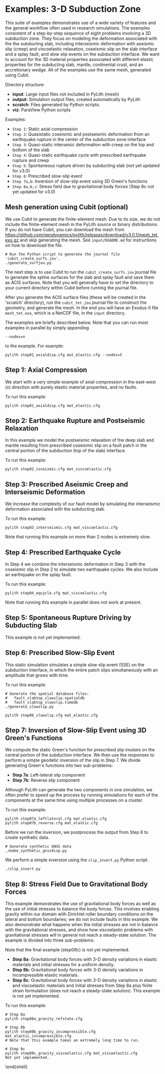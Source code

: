 # Examples: 3-D Subduction Zone

This suite of examples demonstrates use of a wide variety of features
and the general workflow often used in research simulations.  The
examples consistent of a step-by-step sequence of eight problems
involving a 3D subduction zone. They focus on modeling the
deformation associated with the the subducting slab, including
interseismic deformation with aseismic slip (creep) and viscoelastic
relaxation, coseismic slip on the slab interface and a splay fault,
and slow slip events on the subduction interface. We want to account
for the 3D material properties associated with different elastic
properties for the subducting slab, mantle, continental crust, and an
accretionary wedge. All of the examples use the same mesh, generated
using Cubit.

Directory structure:
* **input**: Large input files not included in PyLith (mesh)
* **output**: Simulation output files, created automatically by PyLith
* **scratch**: Files generated by Python scripts.
* **viz**: ParaView Python scripts

Examples:

* `Step 1`: Static axial compression
* `Step 2`: Quasistatic coseismic and postseismic deformation from an earthquake rupture in the center of the subduction zone interface
* `Step 3`: Quasi-static interseisic deformation with creep on the top and bottom of the slab
* `Step 4`: Quasi-static earthquake cycle with prescribed earthquake rupture and creep
* `Step 5`: Spontaneous rupture driven by subducting slab (not yet updated for v3.0)
* `Step 6`: Prescribed slow-slip event
* `Step 7a,b`: Inversion of slow-slip event using 3D Green's functions
* `Step 8a,b,c`: Stress field due to gravitational body forces (Step 8c not yet updated for v3.0)

## Mesh generation using Cubit (optional)

We use Cubit to generate the finite-element mesh. Due to its size, we do not include the finite-element mesh in the PyLith source or binary distributions. If you do not have Cubit,
you can download the mesh from
https://github.com/geodynamics/pylith/releases/download/v3.0.1/mesh_tet.exo.gz and skip
generating the mesh. See `input/README.md` for instructions on how to download the file.

```
# Run the Python script to generate the journal file 'cubit_create_surfs.jou'.
./generate_surfjou.py
```

The next step is to use Cubit to run the `cubit_create_surfs.jou` journal file to generate the spline surfaces for
the slab and splay fault and save them as ACIS surfaces. Note that you will generally have to set the directory to
your current directory within Cubit before running the journal file.

After you generate the ACIS surface files (these will be created in the 'scratch' directory), run the `cubit_tet.jou`
journal file to construct the geometry, and generate the mesh. In the end you will have an Exodus-II file
`mesh_tet.exo`, which is a NetCDF file, in the `input` directory.

The examples are briefly described below. Note that you can run most examples in parallel by simply appending
```
--nodes=n
```
to the example.  For example:
```
pylith step01_axialdisp.cfg mat_elastic.cfg --nodes=5
```

## Step 1: Axial Compression

We start with a very simple example of axial compression in the east-west (x) direction with purely elastic material properties, and no faults.

To run this example:
```
pylith step01_axialdisp.cfg mat_elastic.cfg
```

## Step 2: Earthquake Rupture and Postseismic Relaxation

In this example we model the postseismic relaxation of the deep slab and mantle resulting from
prescribed coseismic slip on a fault patch in the central portion of the subduction (top of the 
slab) interface.

To run this example:
```
pylith step02_coseismic.cfg mat_viscoelastic.cfg
```

## Step 3: Prescribed Aseismic Creep and Interseismic Deformation

We increase the complexity of our fault model by simulating the interseismic deformation associated 
with the subducting slab.

To run this example:
```
pylith step03_interseismic.cfg mat_viscoelastic.cfg
```
Note that running this example on more than 2 nodes is extremely slow.

## Step 4: Prescribed Earthquake Cycle

In Step 4 we combine the interseismic deformation in Step 3 with the coseismic slip in Step 2 to 
simulate two earthquake cycles. We also include an earthquake on the splay fault.

To run this example:
```
pylith step04_eqcycle.cfg mat_viscoelastic.cfg
```
Note that running this example in parallel does not work at present.

## Step 5: Spontaneous Rupture Driving by Subducting Slab

This example is not yet implemented.

## Step 6: Prescribed Slow-Slip Event

This static simulation simulates a simple slow slip event (SSE) on the subduction interface, in 
which the entire patch slips simultaneously with an amplitude that grows with time. 

To run this example:
```
# Generate the spatial database files: 
#   fault_slabtop_slowslip.spatialdb
#   fault_slabtop_slowslip.timedb
./generate_slowslip.py

pylith step06_slowslip.cfg mat_elastic.cfg
```

## Step 7: Inversion of Slow-Slip Event using 3D Green's Functions

We compute the static Green's function for prescribed slip imulses on the central portion of the 
subduction interface. We then use the responses to perform a simple geodetic inversion of the slip 
in Step 7. We divide generating Green's functions into two sub-problems:

* **Step 7a**: Left-lateral slip component
* **Step 7b**: Reverse slip component

Although PyLith can generate the two components in one simulation, we often prefer to speed up the 
process by running simulations for each of the components at the same time using multiple processes 
on a cluster.

To run this example:
```
pylith step07a_leftlateral.cfg mat_elastic.cfg
pylith step07b_reverse.cfg mat_elastic.cfg
```

Before we run the inversion, we postprocess the output from Step 6 to create synthetic data. 
```
# Generate synthetic GNSS data
./make_synthetic_gnssdisp.py
```

We perform a simple inversion using the `slip_invert.py` Python script.
```
./slip_invert.py
```

## Step 8: Stress Field Due to Gravitational Body Forces

This example demonstrates the use of gravitational body forces as well
as the use of initial stresses to balance the body forces. This
involves enabling gravity within our domain with Dirichlet roller
boundary conditions on the lateral and bottom boundaries; we do not
include faults in this example.  We also demonstrate what happens when
the initial stresses are not in balance with the gravitational
stresses, and show how viscoelastic problems with gravitational
stresses will in general not reach a steady-state solution. The
example is divided into three sub-problems:

Note that the final example (step08c) is not yet implemented.

  * **Step 8a**: Gravitational body forces with 3-D density variations
    in elastic materials and initial stresses for a uniform density.
  * **Step 8b**: Gravitational body forces with 3-D density variations
    in incompressible elastic materials.
  * **Step 8c**: Gravitational body forces with 3-D density variations
    in elastic and viscoelastic materials and initial stresses from
    Step 8a plus finite strain formulation (does not reach a
    steady-state solution).
    This example is not yet implemented.

To run this example:
```
# Step 8a
pylith step08a_gravity_refstate.cfg

# Step 8b
pylith step08b_gravity_incompressible.cfg mat_elastic_incompressible.cfg
# Note that this example takes an extremely long time to run.

# Step 8c
pylith step08c_gravity_viscoelastic.cfg mat_viscoelastic.cfg
Not yet implemented.
```

\end{shell}

